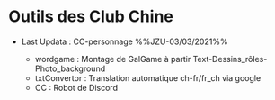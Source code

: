 # Outils des Club Chine
* Last Updata : CC-personnage  %%JZU-03/03/2021%%

  * wordgame : Montage de GalGame à partir Text-Dessins_rôles-Photo_background
  * txtConvertor : Translation automatique ch-fr/fr_ch via google
  * CC : Robot de Discord
